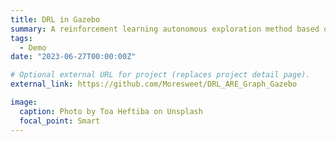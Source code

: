 ```yaml
---
title: DRL in Gazebo
summary: A reinforcement learning autonomous exploration method based on SAC, using the Gazebo simulation tool..
tags:
  - Demo
date: "2023-06-27T00:00:00Z"

# Optional external URL for project (replaces project detail page).
external_link: https://github.com/Moresweet/DRL_ARE_Graph_Gazebo

image:
  caption: Photo by Toa Heftiba on Unsplash
  focal_point: Smart
---
```

